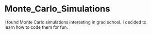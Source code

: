 # Monte_Carlo_Simulations

I found Monte Carlo simulations interesting in grad school. I decided to learn how to code them for fun. 
